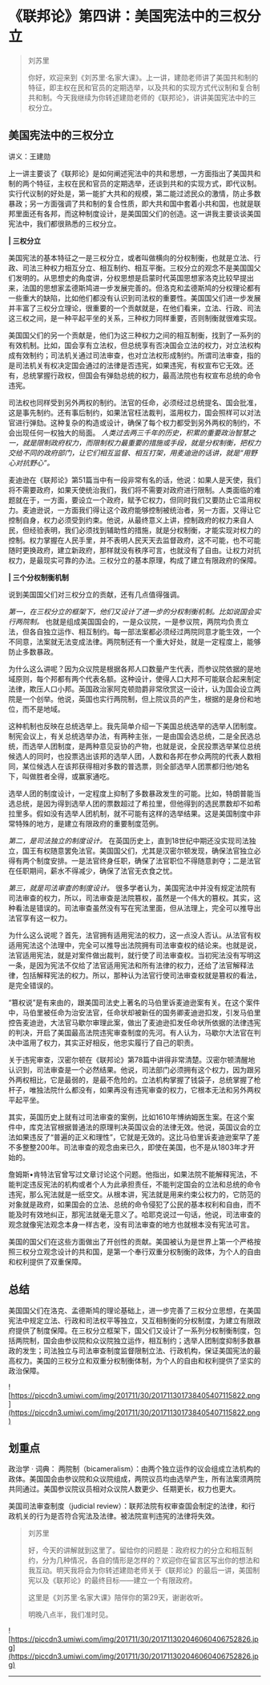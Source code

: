 # 《联邦论》第四讲：美国宪法中的三权分立

> 刘苏里
> 
> 你好，欢迎来到《刘苏里·名家大课》。上一讲，建勋老师讲了美国共和制的特征，即主权在民和官员的定期选举，以及共和的实现方式代议制和复合制共和制。今天我继续为你转述建勋老师的《联邦论》，讲讲美国宪法中的三权分立。

## 美国宪法中的三权分立

讲义：王建勋

上一讲主要谈了《联邦论》是如何阐述宪法中的共和思想，一方面指出了美国共和制的两个特征，主权在民和官员的定期选举，还谈到共和的实现方式，即代议制。实行代议制的好处是，第一能扩大共和的规模，第二能过滤民众的激情，防止多数暴政；另一方面强调了共和制的复合性质，即大共和国中套着小共和国，也就是联邦里面还有各邦，而这种制度设计，是美国国父们的创造。这一讲我主要谈谈美国宪法中，我们都很熟悉的三权分立。

 **| 三权分立**

美国宪法的基本特征之一是三权分立，或者叫做横向的分权制衡，也就是立法、行政、司法三种权力相互分立、相互制约、相互平衡。三权分立的观念不是美国国父们发明的。从思想史的角度讲，分权思想是启蒙时代英国思想家洛克比较早提出来，法国的思想家孟德斯鸠进一步发展完善的。但洛克和孟德斯鸠的分权理论都有一些重大的缺陷，比如他们都没有认识到司法权的重要性。美国国父们进一步发展并丰富了三权分立理论，很重要的一个贡献就是，在他们看来，立法、行政、司法这三权之间，是一种平起平坐的关系，三种权力同样重要，否则制衡就很难实现。

美国国父们的另一个贡献是，他们为这三种权力之间的相互制衡，找到了一系列的有效机制。比如，国会享有立法权，但总统享有否决国会立法的权力，对立法权构成有效制约；司法机关通过司法审查，也对立法权形成制约。所谓司法审查，指的是司法机关有权决定国会通过的法律是否违宪，如果违宪，有权宣布它无效。还有，总统掌握行政权，但国会有弹劾总统的权力，最高法院也有权宣布总统的命令违宪。

司法权也同样受到另外两权的制约。法官的任命，必须经过总统提名、国会批准，这是事先制约。还有事后制约，如果法官枉法裁判，滥用权力，国会照样可以对法官进行弹劾。这种复杂的构造或设计，确保了每个权力都受到另外两权的制约，不会出现任何一权独大的局面。 *人类过去两三千年的历史，积累的重要政治智慧之一，就是限制政府权力，而限制权力最重要的措施或手段，就是分权制衡，把权力交给不同的政府部门，让它们相互监督、相互打架，用麦迪逊的话讲，就是“用野心对抗野心”。*

麦迪逊在《联邦论》第51篇当中有一段非常有名的话，他说：如果人是天使，我们将不需要政府，如果天使统治我们，我们将不需要对政府进行限制。人类面临的难题就在于，一方面，要设立一个政府，赋予它权力，但同时我们又要防止它滥用权力。麦迪逊说，一方面我们得让这个政府能够控制被统治者，另一方面，又得让它控制自身，权力必须受到约束。他说，从最终意义上讲，控制政府的权力来自人民，但经验表明，我们必须找到辅助性的措施，就是分权制衡，才能实现对权力的控制。权力掌握在人民手里，并不表明人民天天去监督政府，这不可能，也不可能随时更换政府，建立新政府，那样就没有秩序可言，也就没有了自由。让权力对抗权力，是最现实可靠的办法。三权分立的基本原理，构成了建立有限政府的保障。

 **| 三个分权制衡机制**

说到美国国父们对三权分立的贡献，还有几点值得强调。

 *第一，在三权分立的框架下，他们又设计了进一步的分权制衡机制。比如说国会实行两院制。* 也就是组成美国国会的，一是众议院，一是参议院，两院均负责立法，但各自独立运作、相互制约。每一部法案都必须经过两院同意才能生效，一个不同意，法案就无法变成法律。两院制还有一个重大好处，就是一定程度上，能够防止多数暴政。

为什么这么讲呢？因为众议院是根据各邦人口数量产生代表，而参议院依据的是地域原则，每个邦都有两个代表名额。这种设计，使得人口大邦不可能联合起来制定法律，欺压人口小邦。英国政治家阿克顿勋爵非常欣赏这一设计，认为国会设立两院是一个创举。他说，英国也实行两院制，但上院议员的产生，根据的是身份和地位，而不是地域。

这种机制也反映在总统选举上。我先简单介绍一下美国总统选举的选举人团制度。制宪会议上，有关总统选举办法，有两种主张，一是由国会选总统，二是全民选总统，而选举人团制度，是两种意见妥协的产物，也就是说，全民投票选举某位总统候选人的同时，也投票选出该邦的选举人团，人数和各邦在参众两院的代表人数相同，某位候选人在该邦获得相对多数的普选票，则全部选举人团票都归他/她名下，叫做胜者全得，或赢家通吃。

选举人团的制度设计，一定程度上抑制了多数暴政发生的可能。比如，特朗普能当选总统，是因为得到选举人团的票数超过了希拉里，但他得到的选民票数却不如希拉里多。假如没有选举人团机制，就不可能有这样的选举结果。这是美国制度中非常特殊的地方，是建立有限政府的重要制度范例。

 *第二，是司法独立的制度设计。* 在英国历史上，直到18世纪中期还没实现司法独立，国王有权随意罢免法官。美国国父们，尤其是汉密尔顿发现，确保法官独立必得有两个制度安排。一是法官终身任职，确保了法官职位不得随意剥夺；二是法官在任职期间，薪水不得减少，确保了法官无衣食之忧。

 *第三，就是司法审查的制度设计。* 很多学者认为，美国宪法中并没有规定法院有司法审查的权力，所以，司法审查是法院篡权，虽然是一个伟大的篡权。其实，这种看法是错误的。司法审查虽然没有写在宪法里面，但从法理上，完全可以推导出法官享有这一权力。

为什么这么说呢？首先，法官拥有适用宪法的权力，这一点没人否认。从法官有权适用宪法这个法理中，完全可以推导出法院拥有司法审查权的结论来。也就是说，法官适用宪法，就是对案件做出裁判，就行使了司法审查权。当初宪法没有写明这一条，是因为宪法不仅给了法官适用宪法和所有法律的权力，还给了法官解释法律，包括解释宪法的权力。所以，那种认为法官行使司法审查权就是篡权的看法，是完全错误的。

“篡权说”是有来由的，跟美国司法史上著名的马伯里诉麦迪逊案有关。在这个案件中，马伯里被任命为治安法官，任命状却被新任的国务卿麦迪逊扣发，引发马伯里控告麦迪逊，大法官马歇尔审理此案，做出了麦迪逊扣发任命状所依据的法律违宪的判决，开启了美国最高法院违宪审查制度的先河。有人认为，马歇尔大法官在判决中滥用了权力，其实正好相反，他忠实履行了自己的职责。

关于违宪审查，汉密尔顿在《联邦论》第78篇中讲得非常清楚。汉密尔顿清醒地认识到，司法审查是一个必然结果。他说，司法部门必须拥有这个权力，因为跟另外两权相比，它是最弱的，是最不危险的。立法机构掌握了钱袋子，总统掌握了枪杆子，唯独法院什么都没有，如果再没有违宪审查的权力，它根本无法和另外两权平起平坐。

其实，英国历史上就有过司法审查的案例，比如1610年博纳姆医生案。在这个案件中，库克法官根据普通法的原理判决英国议会的法律无效。他说，英国议会的立法如果违反了“普遍的正义和理性”，它就是无效的。这比马伯里诉麦迪逊案早了差不多整整200年。司法审查的观念由来已久，即使在美国，也不是从1803年才开始的。

詹姆斯•肯特法官曾写过文章讨论这个问题。他指出，如果法院不能解释宪法，不能判定违反宪法的机构或者个人为此承担责任，不能判定国会的立法和总统的命令违宪，那么宪法就是一纸空文。从根本讲，宪法就是用来约束公权力的，它防范的对象就是政府，如果国会的立法、总统的命令侵犯了公民的基本权利和自由，而不能及时有效地纠正，那宪法就毫无意义了。哈耶克说过一句话，他说，司法审查的观念就像宪法观念本身一样古老，没有司法审查的地方也就根本没有宪法可言。

美国的国父们在这些方面做出了开创性的贡献。美国被认为是世界上第一个严格按照三权分立观念设计的共和国，是第一个奉行双重分权制衡的政体，为个人的自由和权利提供了双重保障。

## 总结

美国国父们在洛克、孟德斯鸠的理论基础上，进一步完善了三权分立思想，在美国宪法中规定立法、行政和司法权平等独立，又互相制衡的分权制度，为建立有限政府提供了制度保障。在三权分立框架下，国父们又设计了一系列分权制衡制度，包括两院制，国会由参议院和众议院独立运作，相互制约；选举人团制度抑制多数暴政的发生；司法独立与司法审查制度监督限制立法、行政机构，保证美国宪法的最高权力。美国的三权分立和双重分权制衡体制，为个人的自由和权利提供了坚实的政治保障。

![https://piccdn3.umiwi.com/img/201711/30/201711301738405407115822.png](https://piccdn3.umiwi.com/img/201711/30/201711301738405407115822.png)

## 划重点

政治学 · 词典：
两院制（bicameralism）：由两个独立运作的议会组成立法机构的政体。美国国会由参议院和众议院组成，两院议员均由选举产生，所有法案须两院共同通过。美国参议院议员相对众议院人数更少、任期更长，权力也更大。

美国司法审查制度（judicial review）：联邦法院有权审查国会制定的法律，和行政机关的行为是否符合宪法及法律。被法院宣判违宪的法律将失效。

> 刘苏里
> 
> 好，今天的讲解就到这里了。留给你的问题是：政府权力的分立和相互制约，分为几种情况，各自的情形是怎样的？欢迎你在留言区写出你的想法和我互动。明天我将会为你转述建勋老师关于《联邦论》的最后一讲，美国制宪以及《联邦论》的最终目标——建立一个有限政府。
> 
> 这里是《刘苏里·名家大课》陪伴你的第29天，谢谢收听。
> 
> 明晚八点半，我们准时见。

![https://piccdn3.umiwi.com/img/201711/30/201711302046060406752826.jpg](https://piccdn3.umiwi.com/img/201711/30/201711302046060406752826.jpg)

---
